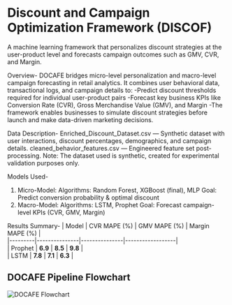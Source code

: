 # Discount and Campaign Optimization Framework (DISCOF)
A machine learning framework that personalizes discount strategies at the user-product level and forecasts campaign outcomes such as GMV, CVR, and Margin. 

Overview-
DOCAFE bridges micro-level personalization and macro-level campaign forecasting in retail analytics.
It combines user behavioral data, transactional logs, and campaign details to:
  -Predict discount thresholds required for individual user-product pairs
  -Forecast key business KPIs like Conversion Rate (CVR), Gross Merchandise Value (GMV), and Margin
  -The framework enables businesses to simulate discount strategies before launch and make data-driven marketing decisions.
  
Data Description-
Enriched_Discount_Dataset.csv — Synthetic dataset with user interactions, discount percentages, demographics, and campaign details.
cleaned_behavior_features.csv — Engineered feature set post-processing.
Note: The dataset used is synthetic, created for experimental validation purposes only.

Models Used-
1. Micro-Model:
Algorithms: Random Forest, XGBoost (final), MLP
Goal: Predict conversion probability & optimal discount
2. Macro-Model:
Algorithms: LSTM, Prophet
Goal: Forecast campaign-level KPIs (CVR, GMV, Margin)

Results Summary-
| Model   | CVR MAPE (%) | GMV MAPE (%) | Margin MAPE (%) |  
|---------|---------------|---------------|------------------|  
| Prophet | **6.9**      | **8.5**           | **9.8**             |  
| LSTM    | **7.8**          | **7.1**       | **6.3**         |  

## DOCAFE Pipeline Flowchart  

![DOCAFE Flowchart](assets/DOCAFE(3).png)

